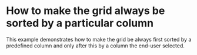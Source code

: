 # How to make the grid always be sorted by a particular column


<p>This example demonstrates how to make the grid be always first sorted by a predefined column and only after this by a column the end-user selected.</p>

<br/>


